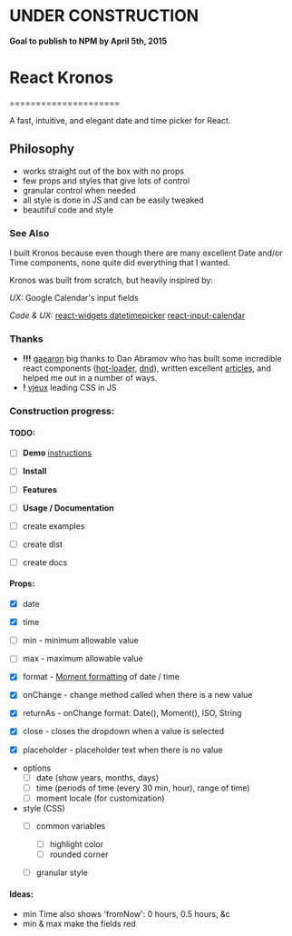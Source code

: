 # UNDER CONSTRUCTION 
**Goal to publish to NPM by April 5th, 2015**


# React Kronos
=====================

A fast, intuitive, and elegant date and time picker for React.

## Philosophy

- works straight out of the box with no props
- few props and styles that give lots of control
- granular control when needed
- all style is done in JS and can be easily tweaked
- beautiful code and style

### See Also

I built Kronos because even though there are many excellent Date and/or Time components, none quite did everything that I wanted. 

Kronos was built from scratch, but heavily inspired by:

*UX:*
Google Calendar's input fields

*Code & UX:*
[react-widgets datetimepicker](http://jquense.github.io/react-widgets/docs/#/datetime-picker)
[react-input-calendar](https://github.com/Rudeg/react-input-calendar)


### Thanks

- **!!!** [gaearon](https://github.com/gaearon) big thanks to Dan Abramov who has built some incredible react components ([hot-loader](https://github.com/gaearon/react-hot-loader), [dnd](https://github.com/gaearon/react-dnd)), written excellent [articles](https://medium.com/@dan_abramov), and helped me out in a number of ways. 
- **!** [vjeux](https://github.com/vjeux) leading CSS in JS


### Construction progress:

#### TODO:
- [ ] **Demo** [instructions](https://help.github.com/categories/github-pages-basics/)
- [ ] **Install**
- [ ] **Features**
- [ ] **Usage / Documentation**

- [ ] create examples
- [ ] create dist
- [ ] create docs

#### Props:

- [x] date
- [x] time

- [ ] min - minimum allowable value
- [ ] max - maximum allowable value

- [x] format - [Moment formatting](http://momentjs.com/docs/#/parsing/string-format/) of date / time
- [x] onChange - change method called when there is a new value
- [x] returnAs - onChange format: Date(), Moment(), ISO, String
- [x] close - closes the dropdown when a value is selected
- [x] placeholder - placeholder text when there is no value

- options
  + [ ] date (show years, months, days)
  + [ ] time (periods of time (every 30 min, hour), range of time)
  + [ ] moment locale (for customization)

- style (CSS)
  + [ ] common variables
  	* [ ] highlight color
  	* [ ] rounded corner
  + [ ] granular style


#### Ideas:

* min Time also shows 'fromNow': 0 hours, 0.5 hours, &c
* min & max make the fields red
